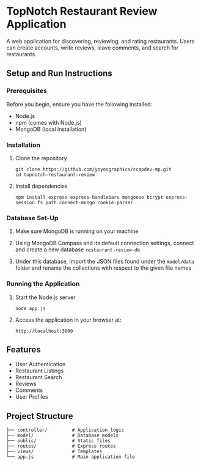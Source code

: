 # TopNotch Restaurant Review Application

A web application for discovering, reviewing, and rating restaurants. Users can create accounts, write reviews, leave comments, and search for restaurants.

## Setup and Run Instructions

### Prerequisites

Before you begin, ensure you have the following installed:

- Node.js
- npm (comes with Node.js)
- MongoDB (local installation)

### Installation

1. Clone the repository

   ```
   git clone https://github.com/yoyosgraphics/ccapdev-mp.git
   cd topnotch-restaurant-review
   ```

2. Install dependencies

   ```
   npm install express express-handlebars mongoose bcrypt express-session fs path connect-mongo cookie-parser
   ```
### Database Set-Up

1. Make sure MongoDB is running on your machine

2. Using MongoDB Compass and its default connection settings, connect and create a new database `restaurant-review-db`

3. Under this database, import the JSON files found under the `model/data` folder and rename the collections with respect to the given file names

### Running the Application

1. Start the Node.js server

   ```
   node app.js
   ```

2. Access the application in your browser at:
   ```
   http://localhost:3000
   ```

## Features

- User Authentication
- Restaurant Listings
- Restaurant Search
- Reviews
- Comments
- User Profiles

## Project Structure

```
├── controller/         # Application logic
├── model/              # Database models
├── public/             # Static files
├── routes/             # Express routes
├── views/              # Templates
└── app.js              # Main application file
```

